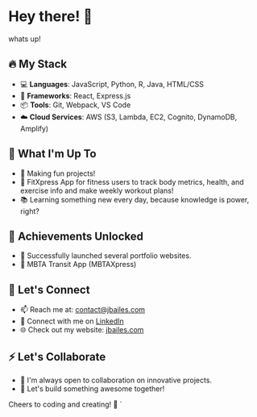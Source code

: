 # Hey there! 👋

whats up!
## 🔥 My Stack

- 💻 **Languages**: JavaScript, Python, R, Java, HTML/CSS
- 🚀 **Frameworks**: React, Express.js
- 📦 **Tools**: Git, Webpack, VS Code
- ☁️ **Cloud Services**: AWS (S3, Lambda, EC2, Cognito, DynamoDB, Amplify)

## 🌱 What I'm Up To

- 🚧 Making fun projects!
-  🎉 FitXpress App for fitness users to track body metrics, health, and exercise info and make weekly workout plans!
- 📚 Learning something new every day, because knowledge is power, right?

## 🚀 Achievements Unlocked

- 🎉 Successfully launched several portfolio websites.
- 🎉 MBTA Transit App (MBTAXpress)
## 💬 Let's Connect

- 📫 Reach me at: contact@jbailes.com
- 💼 Connect with me on [LinkedIn](https://www.linkedin.com/in/jbailes01/)
- 🌐 Check out my website: [jbailes.com](https://jbailes.com)

## ⚡ Let's Collaborate

- 👯 I'm always open to collaboration on innovative projects.
- 🤝 Let's build something awesome together!

Cheers to coding and creating! 🚀
`
